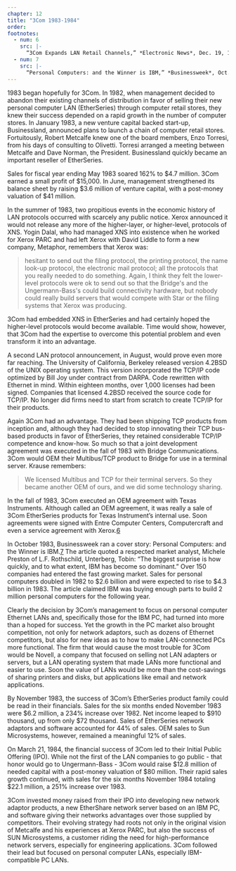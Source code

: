 ```yaml
---
chapter: 12
title: "3Com 1983-1984"
order: 
footnotes:
  - num: 6
    src: |-
      “3Com Expands LAN Retail Channels,” *Electronic News*, Dec. 19, 1983, p.36 
  - num: 7
    src: |- 
      “Personal Computers: and the Winner is IBM,” *Businessweek*, Oct. 3, 1983, pp 76-90 
---
```


1983 began hopefully for 3Com. In 1982, when management decided to abandon their existing channels of distribution in favor of selling their new personal computer LAN (EtherSeries) through computer retail stores, they knew their success depended on a rapid growth in the number of computer stores. In January 1983, a new venture capital backed start-up, Businessland, announced plans to launch a chain of computer retail stores. Fortuitously, Robert Metcalfe knew one of the board members, Enzo Torresi, from his days of consulting to Olivetti. Torresi arranged a meeting between Metcalfe and Dave Norman, the President. Businessland quickly became an important reseller of EtherSeries.

Sales for fiscal year ending May 1983 soared 162% to $4.7 million. 3Com earned a small profit of $15,000. In June, management strengthened its balance sheet by raising $3.6 million of venture capital, with a post-money valuation of $41 million.

In the summer of 1983, two propitious events in the economic history of LAN protocols occurred with scarcely any public notice. Xerox announced it would not release any more of the higher-layer, or higher-level, protocols of XNS. Yogin Dalal, who had managed XNS into existence when he worked for Xerox PARC and had left Xerox with David Liddle to form a new company, Metaphor, remembers that Xerox was:

>hesitant to send out the filing protocol, the printing protocol, the name look-up protocol, the electronic mail protocol; all the protocols that you really needed to do something. Again, I think they felt the lower-level protocols were ok to send out so that the Bridge's and the Ungermann-Bass's could build connectivity hardware, but nobody could really build servers that would compete with Star or the filing systems that Xerox was producing.

3Com had embedded XNS in EtherSeries and had certainly hoped the higher-level protocols would become available. Time would show, however, that 3Com had the expertise to overcome this potential problem and even transform it into an advantage.

A second LAN protocol announcement, in August, would prove even more far reaching. The University of California, Berkeley released version 4.2BSD of the UNIX operating system. This version incorporated the TCP/IP code optimized by Bill Joy under contract from DARPA. Code rewritten with Ethernet in mind. Within eighteen months, over 1,000 licenses had been signed. Companies that licensed 4.2BSD received the source code for TCP/IP. No longer did firms need to start from scratch to create TCP/IP for their products.

Again 3Com had an advantage. They had been shipping TCP products from inception and, although they had decided to stop innovating their TCP bus-based products in favor of EtherSeries, they retained considerable TCP/IP competence and know-how. So much so that a joint development agreement was executed in the fall of 1983 with Bridge Communications. 3Com would OEM their Multibus/TCP product to Bridge for use in a terminal server. Krause remembers:

>We licensed Multibus and TCP for their terminal servers. So they became another OEM of ours, and we did some technology sharing.

In the fall of 1983, 3Com executed an OEM agreement with Texas Instruments. Although called an OEM agreement, it was really a sale of 3Com EtherSeries products for Texas Instrument’s internal use. Soon agreements were signed with Entre Computer Centers, Computercraft and even a service agreement with Xerox.<a name="fnloc6" href="#fn6">6</a>

In October 1983, Businessweek ran a cover story: Personal Computers: and the Winner is IBM.<a name="fnloc7" href="#fn7">7</a>  The article quoted a respected market analyst, Michele Preston of L.F. Rothschild, Unterberg, Tobin: “The biggest surprise is how quickly, and to what extent, IBM has become so dominant.” Over 150 companies had entered the fast growing market. Sales for personal computers doubled in 1982 to $2.6 billion and were expected to rise to $4.3 billion in 1983. The article claimed IBM was buying enough parts to build 2 million personal computers for the following year.

Clearly the decision by 3Com’s management to focus on personal computer Ethernet LANs and, specifically those for the IBM PC, had turned into more than a hoped for success. Yet the growth in the PC market also brought competition, not only for network adaptors, such as dozens of Ethernet competitors, but also for new ideas as to how to make LAN-connected PCs more functional. The firm that would cause the most trouble for 3Com would be Novell, a company that focused on selling not LAN adapters or servers, but a LAN operating system that made LANs more functional and easier to use. Soon the value of LANs would be more than the cost-savings of sharing printers and disks, but applications like email and network applications.

By November 1983, the success of 3Com’s EtherSeries product family could be read in their financials. Sales for the six months ended November 1983 were $6.2 million, a 234% increase over 1982. Net income leaped to $910 thousand, up from only $72 thousand. Sales of EtherSeries network adaptors and software accounted for 44% of sales. OEM sales to Sun Microsystems, however, remained a meaningful 12% of sales.

On March 21, 1984, the financial success of 3Com led to their Initial Public Offering (IPO). While not the first of the LAN companies to go public - that honor would go to Ungermann-Bass - 3Com would raise $12.8 million of needed capital with a post-money valuation of $80 million. Their rapid sales growth continued, with sales for the six months November 1984 totaling $22.1 million, a 251% increase over 1983.

3Com invested money raised from their IPO into developing new network adaptor products, a new EtherShare network server based on an IBM PC, and software giving their networks advantages over those supplied by competitors. Their evolving strategy had roots not only in the original vision of Metcalfe and his experiences at Xerox PARC, but also the success of SUN Microsystems, a customer riding the need for high-performance network servers, especially for engineering applications. 3Com followed their lead but focused on personal computer LANs, especially IBM-compatible PC LANs.
